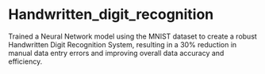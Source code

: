 # Handwritten_digit_recognition
Trained a Neural Network model using the MNIST dataset to create a robust Handwritten Digit Recognition System, resulting in a 30% reduction in manual data entry errors and improving overall data accuracy and efficiency.
